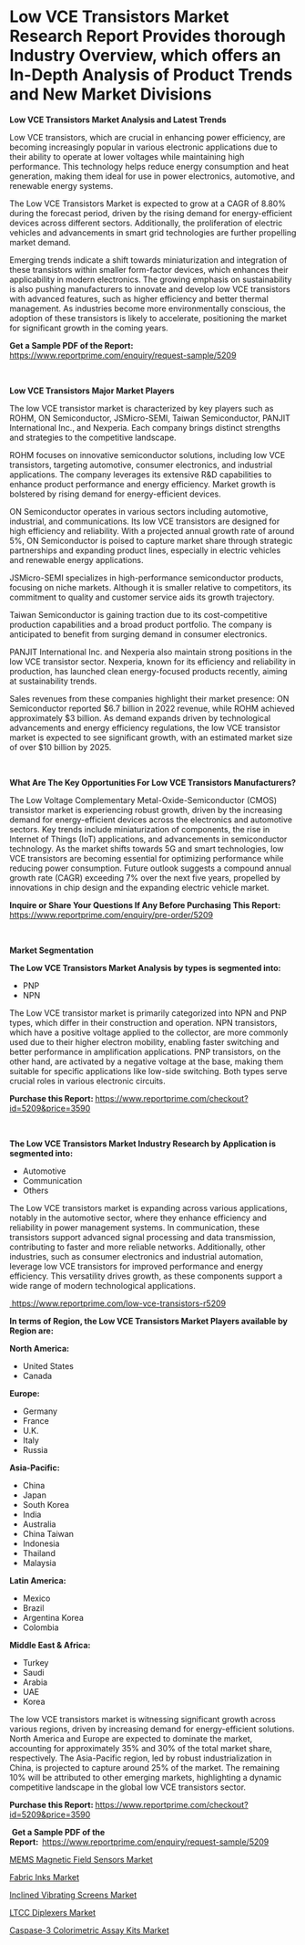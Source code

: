<p><h1>Low VCE Transistors Market Research Report Provides thorough Industry Overview, which offers an In-Depth Analysis of Product Trends and New Market Divisions</h1></p><p><strong>Low VCE Transistors Market Analysis and Latest Trends</strong></p>
<p><p>Low VCE transistors, which are crucial in enhancing power efficiency, are becoming increasingly popular in various electronic applications due to their ability to operate at lower voltages while maintaining high performance. This technology helps reduce energy consumption and heat generation, making them ideal for use in power electronics, automotive, and renewable energy systems.</p><p>The Low VCE Transistors Market is expected to grow at a CAGR of 8.80% during the forecast period, driven by the rising demand for energy-efficient devices across different sectors. Additionally, the proliferation of electric vehicles and advancements in smart grid technologies are further propelling market demand. </p><p>Emerging trends indicate a shift towards miniaturization and integration of these transistors within smaller form-factor devices, which enhances their applicability in modern electronics. The growing emphasis on sustainability is also pushing manufacturers to innovate and develop low VCE transistors with advanced features, such as higher efficiency and better thermal management. As industries become more environmentally conscious, the adoption of these transistors is likely to accelerate, positioning the market for significant growth in the coming years.</p></p>
<p><strong>Get a Sample PDF of the Report:&nbsp;</strong> <a href="https://www.reportprime.com/enquiry/request-sample/5209">https://www.reportprime.com/enquiry/request-sample/5209</a></p>
<p>&nbsp;</p>
<p><strong>Low VCE Transistors Major Market Players</strong></p>
<p><p>The low VCE transistor market is characterized by key players such as ROHM, ON Semiconductor, JSMicro-SEMI, Taiwan Semiconductor, PANJIT International Inc., and Nexperia. Each company brings distinct strengths and strategies to the competitive landscape.</p><p>ROHM focuses on innovative semiconductor solutions, including low VCE transistors, targeting automotive, consumer electronics, and industrial applications. The company leverages its extensive R&D capabilities to enhance product performance and energy efficiency. Market growth is bolstered by rising demand for energy-efficient devices.</p><p>ON Semiconductor operates in various sectors including automotive, industrial, and communications. Its low VCE transistors are designed for high efficiency and reliability. With a projected annual growth rate of around 5%, ON Semiconductor is poised to capture market share through strategic partnerships and expanding product lines, especially in electric vehicles and renewable energy applications.</p><p>JSMicro-SEMI specializes in high-performance semiconductor products, focusing on niche markets. Although it is smaller relative to competitors, its commitment to quality and customer service aids its growth trajectory.</p><p>Taiwan Semiconductor is gaining traction due to its cost-competitive production capabilities and a broad product portfolio. The company is anticipated to benefit from surging demand in consumer electronics.</p><p>PANJIT International Inc. and Nexperia also maintain strong positions in the low VCE transistor sector. Nexperia, known for its efficiency and reliability in production, has launched clean energy-focused products recently, aiming at sustainability trends. </p><p>Sales revenues from these companies highlight their market presence: ON Semiconductor reported $6.7 billion in 2022 revenue, while ROHM achieved approximately $3 billion. As demand expands driven by technological advancements and energy efficiency regulations, the low VCE transistor market is expected to see significant growth, with an estimated market size of over $10 billion by 2025.</p></p>
<p>&nbsp;</p>
<p><strong>What Are The Key Opportunities For Low VCE Transistors Manufacturers?</strong></p>
<p><p>The Low Voltage Complementary Metal-Oxide-Semiconductor (CMOS) transistor market is experiencing robust growth, driven by the increasing demand for energy-efficient devices across the electronics and automotive sectors. Key trends include miniaturization of components, the rise in Internet of Things (IoT) applications, and advancements in semiconductor technology. As the market shifts towards 5G and smart technologies, low VCE transistors are becoming essential for optimizing performance while reducing power consumption. Future outlook suggests a compound annual growth rate (CAGR) exceeding 7% over the next five years, propelled by innovations in chip design and the expanding electric vehicle market.</p></p>
<p><strong>Inquire or Share Your Questions If Any Before Purchasing This Report:</strong> <a href="https://www.reportprime.com/enquiry/pre-order/5209">https://www.reportprime.com/enquiry/pre-order/5209</a></p>
<p>&nbsp;</p>
<p><strong>Market Segmentation</strong></p>
<p><strong>The Low VCE Transistors Market Analysis by types is segmented into:</strong></p>
<p><ul><li>PNP</li><li>NPN</li></ul></p>
<p><p>The Low VCE transistor market is primarily categorized into NPN and PNP types, which differ in their construction and operation. NPN transistors, which have a positive voltage applied to the collector, are more commonly used due to their higher electron mobility, enabling faster switching and better performance in amplification applications. PNP transistors, on the other hand, are activated by a negative voltage at the base, making them suitable for specific applications like low-side switching. Both types serve crucial roles in various electronic circuits.</p></p>
<p><strong>Purchase this Report:&nbsp;</strong><a href="https://www.reportprime.com/checkout?id=5209&price=3590">https://www.reportprime.com/checkout?id=5209&price=3590</a></p>
<p>&nbsp;</p>
<p><strong>The Low VCE Transistors Market Industry Research by Application is segmented into:</strong></p>
<p><ul><li>Automotive</li><li>Communication</li><li>Others</li></ul></p>
<p><p>The Low VCE transistors market is expanding across various applications, notably in the automotive sector, where they enhance efficiency and reliability in power management systems. In communication, these transistors support advanced signal processing and data transmission, contributing to faster and more reliable networks. Additionally, other industries, such as consumer electronics and industrial automation, leverage low VCE transistors for improved performance and energy efficiency. This versatility drives growth, as these components support a wide range of modern technological applications.</p></p>
<p><a href="https://www.reportprime.com/low-vce-transistors-r5209">&nbsp;https://www.reportprime.com/low-vce-transistors-r5209</a></p>
<p><strong>In terms of Region, the Low VCE Transistors Market Players available by Region are:</strong></p>
<p>
    <p> <strong> North America: </strong>
        <ul>
            <li>United States</li>
            <li>Canada</li>
        </ul>
        </p> 
    <p> <strong> Europe: </strong>
        <ul>
            <li>Germany</li>
            <li>France</li>
            <li>U.K.</li>
            <li>Italy</li>
            <li>Russia</li>
        </ul>
        </p> 
    <p> <strong> Asia-Pacific: </strong>
        <ul>
            <li>China</li>
            <li>Japan</li>
            <li>South Korea</li>
            <li>India</li>
            <li>Australia</li>
            <li>China Taiwan</li>
            <li>Indonesia</li>
            <li>Thailand</li>
            <li>Malaysia</li>
        </ul>
        </p> 
    <p> <strong> Latin America: </strong>
        <ul>
            <li>Mexico</li>
            <li>Brazil</li>
            <li>Argentina Korea</li>
            <li>Colombia</li>
        </ul>
        </p> 
    <p> <strong> Middle East & Africa: </strong>
        <ul>
            <li>Turkey</li>
            <li>Saudi</li>
            <li>Arabia</li>
            <li>UAE</li>
            <li>Korea</li>
        </ul>
    </p>
    </p>
<p><p>The low VCE transistors market is witnessing significant growth across various regions, driven by increasing demand for energy-efficient solutions. North America and Europe are expected to dominate the market, accounting for approximately 35% and 30% of the total market share, respectively. The Asia-Pacific region, led by robust industrialization in China, is projected to capture around 25% of the market. The remaining 10% will be attributed to other emerging markets, highlighting a dynamic competitive landscape in the global low VCE transistors sector.</p></p>
<p><strong>Purchase this Report: </strong><a href="https://www.reportprime.com/checkout?id=5209&price=3590">https://www.reportprime.com/checkout?id=5209&price=3590</a></p>
<p>&nbsp;<strong>Get a Sample PDF of the Report:&nbsp;&nbsp;</strong><a href="https://www.reportprime.com/enquiry/request-sample/5209">https://www.reportprime.com/enquiry/request-sample/5209</a></p>
<p><strong></strong></p>
<p><p><a href="https://github.com/hgf64gh/Market-Research-Report-List-1/blob/main/mems-magnetic-field-sensors-market.md">MEMS Magnetic Field Sensors Market</a></p><p><a href="https://issuu.com/reportprime-2/docs/fabric-inks-market-size-2030.pptx_a08e609d61cdc3">Fabric Inks Market</a></p><p><a href="https://www.linkedin.com/pulse/inclined-vibrating-screens-market-size-growing-cagr-54-mvsoe?trackingId=QkRrr%2FaWSxa%2FC6lmviJbeg%3D%3D">Inclined Vibrating Screens Market</a></p><p><a href="https://github.com/SanjidaMahmud54/Market-Research-Report-List-1/blob/main/ltcc-diplexers-market.md">LTCC Diplexers Market</a></p><p><a href="https://issuu.com/reportprime-2/docs/caspase-3-colorimetric-assay-kits-m_2211e591ba1972">Caspase-3 Colorimetric Assay Kits Market</a></p></p>